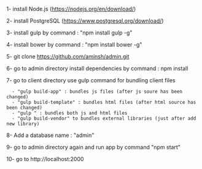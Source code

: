 1- install Node.js (https://nodejs.org/en/download/)

2- install PostgreSQL  (https://www.postgresql.org/download/)

3- install gulp by command : "npm install gulp -g"

4- install bower by command : "npm install bower -g"

5- git clone https://github.com/aminsh/admin.git

6- go to admin directory install dependencies by command : npm install

7- go to client directory use gulp command for bundling client files
      
      - "gulp build-app" : bundles js files (after js soure has been changed)
      - "gulp build-template" : bundles html files (after html source has been changed)
      - "gulp " : bundles both js and html files
      - "gulp build-vendor" to bundles external libraries (just after add new library)
      
 8- Add a database name : "admin"
      
 9- go to admin directory again and run app by command "npm start"
 
 10- go to http://localhost:2000

